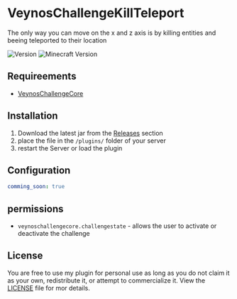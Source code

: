 # VeynosChallengeKillTeleport

The only way you can move on the x and z axis is by killing entities and beeing teleported to their location

![Version](https://img.shields.io/github/v/release/veynomc/veynoschallengekillteleport)
![Minecraft Version](https://img.shields.io/badge/Minecraft-1.21.4-brightgreen)

## Requireements

- [VeynosChallengeCore](https://github.com/veynomc/veynoschallengecore)

## Installation

1. Download the latest jar from the [Releases](https://github.com/veynoMC/veynoschallengekillteleport/releases) section
2. place the file in the `/plugins/` folder of your server
4. restart the Server or load the plugin

## Configuration

```yaml
comming_soon: true
```

## permissions

- `veynoschallengecore.challengestate` - allows the user to activate or deactivate the challenge


## License

You are free to use my plugin for personal use as long as you do not claim it as your own, redistribute it, or attempt to commercialize it. View the [LICENSE](LICENSE) file for mor details.
